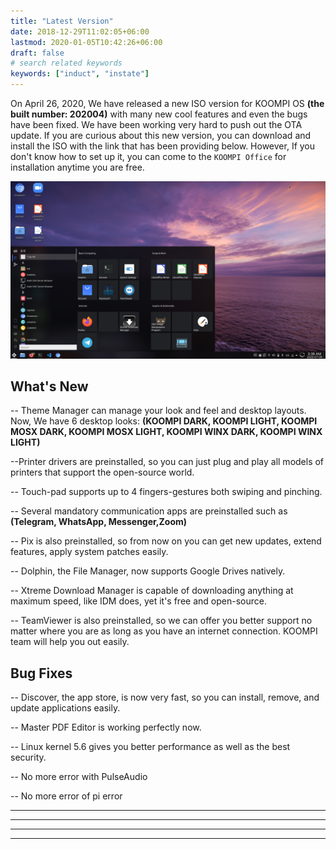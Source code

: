 ```yaml
---
title: "Latest Version"
date: 2018-12-29T11:02:05+06:00
lastmod: 2020-01-05T10:42:26+06:00
draft: false
# search related keywords
keywords: ["induct", "instate"]
---
```

On April 26, 2020, We have released a new ISO version for KOOMPI OS **(the built number: 202004)** with many new cool features and even the bugs have been fixed. We have been working very hard to push out the OTA update. If you are curious about this new version, you can download and install the ISO with the link that has been providing below. However, If you don't know how to set up it, you can come to the `KOOMPI Office` for installation anytime you are free.

![image example](../images/winkd.png "image")

## What's New 

-- Theme Manager can manage your look and feel and desktop layouts. Now, We have 6 desktop looks:
**(KOOMPI DARK, KOOMPI LIGHT, KOOMPI MOSX DARK, KOOMPI MOSX LIGHT, KOOMPI WINX DARK, KOOMPI WINX LIGHT)**

--Printer drivers are preinstalled, so you can just plug and play all models of printers that support the open-source world.

-- Touch-pad supports up to 4 fingers-gestures both swiping and pinching.

-- Several mandatory communication apps are preinstalled such as **(Telegram, WhatsApp, Messenger,Zoom)**

-- Pix is also preinstalled, so from now on you can get new updates, extend features, apply system patches easily.

-- Dolphin, the File Manager, now supports Google Drives natively.

-- Xtreme Download Manager is capable of downloading anything at maximum speed, like IDM does, yet it's free and open-source.

-- TeamViewer is also preinstalled, so we can offer you better support no matter where you are as long as you have an internet connection. KOOMPI team will help you out easily.

## Bug Fixes
-- Discover, the app store, is now very fast, so you can install, remove, and update applications easily.

-- Master PDF Editor is working perfectly now.

-- Linux kernel 5.6 gives you better performance as well as the best security.

-- No more error with PulseAudio 

-- No more error of pi error

----
----

---
---